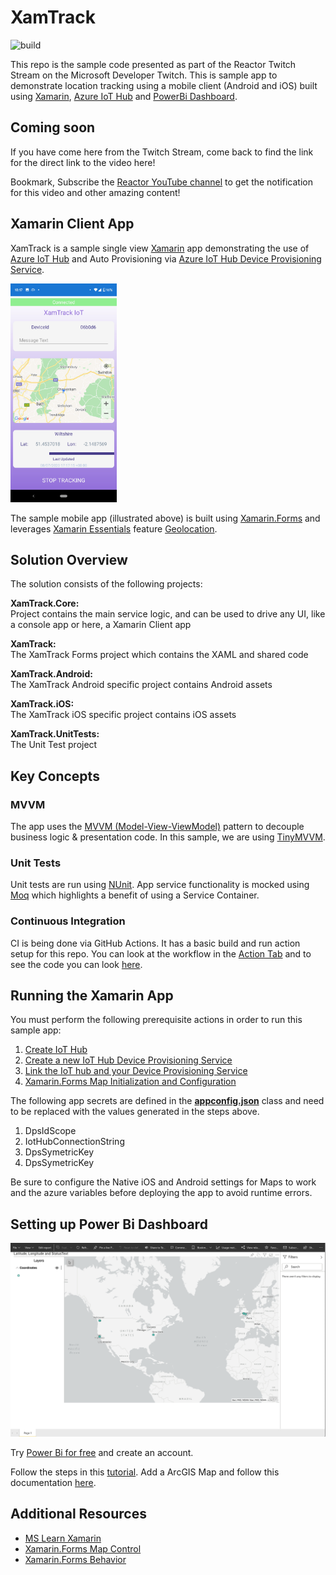 # XamTrack

![build](https://github.com/xamcat/XamTrack/workflows/build/badge.svg)

This repo is the sample code presented as part of the Reactor Twitch Stream on the Microsoft Developer Twitch. This is sample app to demonstrate location tracking using a mobile client (Android and iOS) built using [Xamarin](https://dotnet.microsoft.com/apps/xamarin), [Azure IoT Hub](https://azure.microsoft.com/en-us/services/iot-hub/) and [PowerBi Dashboard](https://docs.microsoft.com/en-us/power-bi/create-reports/service-dashboards).

## Coming soon

If you have come here from the Twitch Stream, come back to find the link for the direct link to the video here! 

Bookmark, Subscribe the [Reactor YouTube channel](https://www.youtube.com/channel/UCkm6luGCS3hD25jcEhvRMIA) to get the notification for this video and other amazing content!​

## Xamarin Client App

XamTrack is a sample single view [Xamarin](https://docs.microsoft.com/en-us/xamarin) app demonstrating the use of [Azure IoT Hub](https://azure.microsoft.com/en-us/services/iot-hub/) and Auto Provisioning via [Azure IoT Hub Device Provisioning Service](https://docs.microsoft.com/en-us/azure/iot-dps/). 

<img src="xamclient.jpg" alt="XamTrack App for Android" height="350" style="display:inline-block;" />

The sample mobile app (illustrated above) is built using [Xamarin.Forms](https://docs.microsoft.com/en-us/xamarin/xamarin-forms/) and leverages [Xamarin Essentials](https://docs.microsoft.com/en-us/xamarin/essentials/) feature [Geolocation](https://docs.microsoft.com/en-us/xamarin/essentials/geolocation?context=xamarin/xamarin-forms).

## Solution Overview
The solution consists of the following projects:  

**XamTrack.Core:**  
Project contains the main service logic, and can be used to drive any UI, like a console app or here, a Xamarin Client app

**XamTrack:**  
The XamTrack Forms project which contains the XAML and shared code  

**XamTrack.Android:**  
The XamTrack Android specific project contains Android assets

**XamTrack.iOS:**  
The XamTrack iOS specific project contains iOS assets  

**XamTrack.UnitTests:**  
The Unit Test project

## Key Concepts

### MVVM
The app uses the [MVVM (Model-View-ViewModel)](https://docs.microsoft.com/en-us/xamarin/xamarin-forms/enterprise-application-patterns/mvvm) pattern to decouple business logic & presentation code. In this sample, we are using [TinyMVVM](https://github.com/TinyStuff/TinyMvvm).

### Unit Tests
Unit tests are run using [NUnit](https://docs.microsoft.com/en-us/dotnet/core/testing/unit-testing-with-nunit). App service functionality is mocked using [Moq](https://github.com/moq/moq4) which highlights a benefit of using a Service Container.

### Continuous Integration
CI is being done via GitHub Actions. It has a basic build and run action setup for this repo. You can look at the workflow in the [Action Tab](https://github.com/xamcat/XamTrack/actions) and to see the code you can look [here](https://github.com/xamcat/XamTrack/blob/main/.github/workflows/build.yml).


## Running the Xamarin App 
You must perform the following prerequisite actions in order to run this sample app:  

1. [Create IoT Hub](https://docs.microsoft.com/en-us/azure/iot-dps/quick-setup-auto-provision#create-an-iot-hub)
2. [Create a new IoT Hub Device Provisioning Service](https://docs.microsoft.com/en-us/azure/iot-dps/quick-setup-auto-provision#create-a-new-iot-hub-device-provisioning-service)
3. [Link the IoT hub and your Device Provisioning Service](https://docs.microsoft.com/en-us/azure/iot-dps/quick-setup-auto-provision#link-the-iot-hub-and-your-device-provisioning-service)
4. [Xamarin.Forms Map Initialization and Configuration](https://docs.microsoft.com/en-us/xamarin/xamarin-forms/user-interface/map/setup)

The following app secrets are defined in the **[appconfig.json](https://github.com/xamcat/XamTrack/blob/main/XamTrack.Core/appconfig.json)** class and need to be replaced with the values generated in the steps above.

1. DpsIdScope
2. IotHubConnectionString
3. DpsSymetricKey
4. DpsSymetricKey

Be sure to configure the Native iOS and Android settings for Maps to work and the azure variables before deploying the app to avoid runtime errors. 


## Setting up Power Bi Dashboard

![powerbi dashboard](powerbi.png)

Try [Power Bi for free](https://powerbi.microsoft.com/en-us/) and create an account.

Follow the steps in this [tutorial](https://docs.microsoft.com/en-us/azure/iot-hub/iot-hub-live-data-visualization-in-power-bi#add-a-consumer-group-to-your-iot-hub). Add a ArcGIS Map and follow this documentation [here](https://doc.arcgis.com/en/maps-for-powerbi/get-started/about-maps-for-power-bi.htm).


## Additional Resources

* [MS Learn Xamarin](https://dotnet.microsoft.com/learn/xamarin)
* [Xamarin.Forms Map Control](https://docs.microsoft.com/en-us/xamarin/xamarin-forms/user-interface/map/)
* [Xamarin.Forms Behavior](https://docs.microsoft.com/en-us/xamarin/xamarin-forms/app-fundamentals/behaviors/)